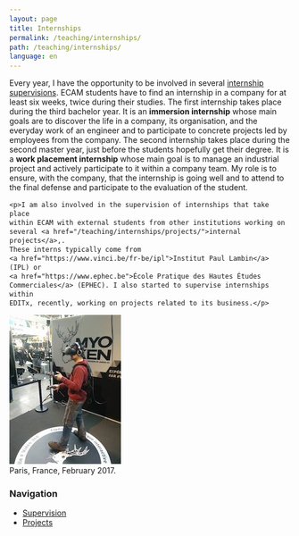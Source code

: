 ```yaml
---
layout: page
title: Internships
permalink: /teaching/internships/
path: /teaching/internships/
language: en
---
```


<div class="page-col-wrapper">
  <div class="page-col page-col-1">
    <p>Every year, I have the opportunity to be involved in several
    <a href="/teaching/internships/supervision/">internship supervisions</a>.
    ECAM students have to find an internship in a company for at least six
    weeks, twice during their studies. The first internship takes place during
    the third bachelor year. It is an <b>immersion internship</b> whose main
    goals are to discover the life in a company, its organisation, and the
    everyday work of an engineer and to participate to concrete projects led by
    employees from the company. The second internship takes place during the
    second master year, just before the students hopefully get their degree. It
    is a <b>work placement internship</b> whose main goal is to manage an
    industrial project and actively participate to it within a company team. My
    role is to ensure, with the company, that the internship is going well and
    to attend to the final defense and participate to the evaluation of the
    student.</p>

    <p>I am also involved in the supervision of internships that take place
    within ECAM with external students from other institutions working on
    several <a href="/teaching/internships/projects/">internal projects</a>,.
    These interns typically come from
    <a href="https://www.vinci.be/fr-be/ipl">Institut Paul Lambin</a> (IPL) or
    <a href="https://www.ephec.be">École Pratique des Hautes Études
    Commerciales</a> (EPHEC). I also started to supervise internships within
    EDITx, recently, working on projects related to its business.</p>
  </div>
  <div class="page-col page-col-2">
    <p><img src="/images/paris.jpg" alt="Paris, France,
    February 2017." width="200" height="267"><br>
    Paris, France, February 2017.</p>
    <h3>Navigation</h3>
    <ul class="navigation">
      <li><a href="/teaching/internships/supervision/">Supervision</a></li>
      <li><a href="/teaching/internships/projects/">Projects</a></li>
    </ul>
  </div>
</div>
